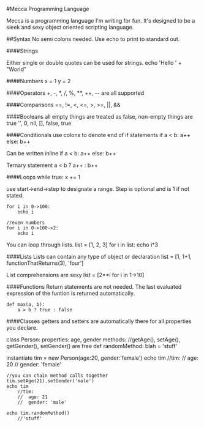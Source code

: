 #Mecca Programming Language

Mecca is a programming language I'm writing for fun. It's designed to be a sleek and sexy object oriented scripting language. 

##Syntax
No semi colons needed. Use echo to print to standard out.

####Strings

Either single or double quotes can be used for strings.
	echo 'Hello ' + "World"

####Numbers
	x = 1
	y = 2

####Operators
+, -, *, /, %, **, ++, -- are all supported

####Comparisons
==, !=, <, <=, >, >=, ||, &&

####Booleans
all empty things are treated as false, non-empty things are true
'', 0, nil, [], false, true

####Conditionals
use colons to denote end of if statements
	if a < b:
		a++
	else:
		b++

Can be written inline
	if a < b: a++
	else: b++

Ternary statement
	a < b ? a++ : b++

####Loops
	while true:
		x += 1

use start->end->step to designate a range. Step is optional and is 1 if not stated.
	
	for i in 0->100:
		echo i

	//even numbers
	for i in 0->100->2:
		echo i

You can loop through lists.
	list = [1, 2, 3]
	for i in list:
		echo i*3

####Lists
Lists can contain any type of object or declaration
	list = [1, 1+1, functionThatReturns(3), 'four']

List comprehensions are sexy
	list = [2**i for i in 1->10]

####Functions
Return statements are not needed. The last evaluated expression of the funtion is returned automatically.

	def max(a, b):
		a > b ? true : false

####Classes
getters and setters are automatically there for all properties you declare.

class Person:
	properties:
		age, gender
	methods:
		//getAge(), setAge(), getGender(), setGender() are free
		def randomMethod:
			blah = 'stuff'

instantiate
	tim = new Person(age:20, gender:'female')
	echo tim
		//tim:
		//	age: 20
		//	gender: 'female'
	
	//you can chain method calls together
	tim.setAge(21).setGender('male')
	echo tim
		//tim:
		//	age: 21
		//	gender: 'male'
	
	echo tim.randomMethod()
		//'stuff'
